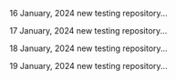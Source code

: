 16 January, 2024
new testing repository...

17 January, 2024
new testing repository...

18 January, 2024
new testing repository...

19 January, 2024
new testing repository...